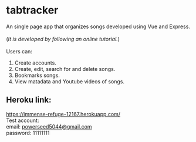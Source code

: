 # tabtracker
An single page app that organizes songs developed using Vue and Express.
<br>
<br>
(*It is developed by following an online tutorial.*)
<br>
<br>
Users can:
1. Create accounts.
2. Create, edit, search for and delete songs.
3. Bookmarks songs.
4. View matadata and Youtube videos of songs. 
## Heroku link:
https://immense-refuge-12167.herokuapp.com/
<br>
Test account:
<br>
email: powerseed5044@gmail.com
<br>
password: 11111111 
